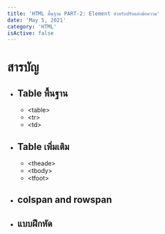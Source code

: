```yaml
---
title: 'HTML พื้นฐาน PART-2: Element สำหรับปรับแต่งข้อความ'
date: 'May 5, 2021'
category: 'HTML'
isActive: false
---
```


# สารบัญ

- ## Table พื้นฐาน

  - \<table>
  - \<tr>
  - \<td>

- ## Table เพิ่มเติม

  - \<theade>
  - \<tbody>
  - \<tfoot>

- ## colspan and rowspan

- ## แบบฝึกหัด
